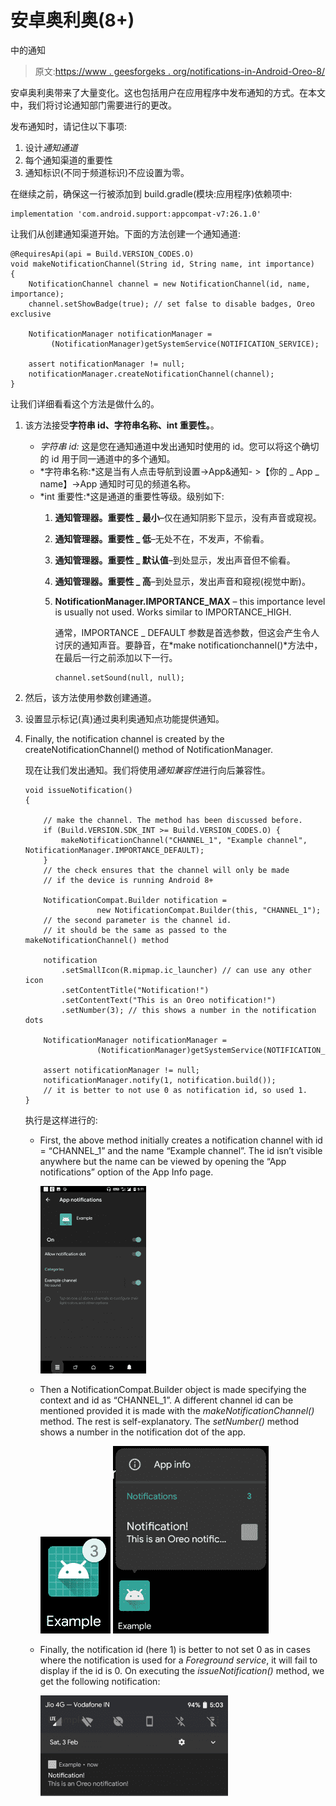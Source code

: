 # 安卓奥利奥(8+)

中的通知

> 原文:[https://www . geesforgeks . org/notifications-in-Android-Oreo-8/](https://www.geeksforgeeks.org/notifications-in-android-oreo-8/)

安卓奥利奥带来了大量变化。这也包括用户在应用程序中发布通知的方式。在本文中，我们将讨论通知部门需要进行的更改。

发布通知时，请记住以下事项:

1.  设计*通知通道*
2.  每个通知渠道的重要性
3.  通知标识(不同于频道标识)不应设置为零。

在继续之前，确保这一行被添加到 build.gradle(模块:应用程序)依赖项中:

```
implementation 'com.android.support:appcompat-v7:26.1.0'
```

让我们从创建通知渠道开始。下面的方法创建一个通知通道:

```
@RequiresApi(api = Build.VERSION_CODES.O)
void makeNotificationChannel(String id, String name, int importance)
{
    NotificationChannel channel = new NotificationChannel(id, name, importance);
    channel.setShowBadge(true); // set false to disable badges, Oreo exclusive

    NotificationManager notificationManager =
         (NotificationManager)getSystemService(NOTIFICATION_SERVICE);

    assert notificationManager != null;
    notificationManager.createNotificationChannel(channel);
}
```

让我们详细看看这个方法是做什么的。

1.  该方法接受**字符串 id、字符串名称、int 重要性。**。
    *   *字符串 id:* 这是您在通知通道中发出通知时使用的 id。您可以将这个确切的 id 用于同一通道中的多个通知。
    *   *字符串名称:*这是当有人点击导航到设置->App&通知- >【你的 _ App _ name】->App 通知时可见的频道名称。
    *   *int 重要性:*这是通道的重要性等级。级别如下:
        1.  **通知管理器。重要性 _ 最小**–仅在通知阴影下显示，没有声音或窥视。
        2.  **通知管理器。重要性 _ 低**–无处不在，不发声，不偷看。
        3.  **通知管理器。重要性 _ 默认值**–到处显示，发出声音但不偷看。
        4.  **通知管理器。重要性 _ 高**–到处显示，发出声音和窥视(视觉中断)。
        5.  **NotificationManager.IMPORTANCE_MAX** – this importance level is usually not used. Works similar to IMPORTANCE_HIGH.

            通常，IMPORTANCE _ DEFAULT 参数是首选参数，但这会产生令人讨厌的通知声音。要静音，在*make notificationchannel()*方法中，在最后一行之前添加以下一行。

            ```
            channel.setSound(null, null);

            ```

2.  然后，该方法使用参数创建通道。
3.  设置显示标记(真)通过奥利奥通知点功能提供通知。
4.  Finally, the notification channel is created by the createNotificationChannel() method of NotificationManager.

    现在让我们发出通知。我们将使用*通知兼容性*进行向后兼容性。

    ```
    void issueNotification()
    {

        // make the channel. The method has been discussed before.
        if (Build.VERSION.SDK_INT >= Build.VERSION_CODES.O) {
            makeNotificationChannel("CHANNEL_1", "Example channel", NotificationManager.IMPORTANCE_DEFAULT);
        }
        // the check ensures that the channel will only be made
        // if the device is running Android 8+

        NotificationCompat.Builder notification =
                    new NotificationCompat.Builder(this, "CHANNEL_1");
        // the second parameter is the channel id.
        // it should be the same as passed to the makeNotificationChannel() method

        notification
            .setSmallIcon(R.mipmap.ic_launcher) // can use any other icon
            .setContentTitle("Notification!")
            .setContentText("This is an Oreo notification!")
            .setNumber(3); // this shows a number in the notification dots

        NotificationManager notificationManager =
                    (NotificationManager)getSystemService(NOTIFICATION_SERVICE);

        assert notificationManager != null;
        notificationManager.notify(1, notification.build());
        // it is better to not use 0 as notification id, so used 1.
    }
    ```

    执行是这样进行的:

    *   First, the above method initially creates a notification channel with id = “CHANNEL_1” and the name “Example channel”. The id isn’t visible anywhere but the name can be viewed by opening the “App notifications” option of the App Info page.

        ![](img/061793c5f9d349e394a95c7dc3542344.png)

    *   Then a NotificationCompat.Builder object is made specifying the context and id as “CHANNEL_1”. A different channel id can be mentioned provided it is made with the *makeNotificationChannel()* method.
        The rest is self-explanatory. The *setNumber()* method shows a number in the notification dot of the app.

        ![](img/040ef3b619ba2c16565d881212a22409.png)
        ![](img/601861c81beaa98e5243552a05e2f0c5.png)

    *   Finally, the notification id (here 1) is better to not set 0 as in cases where the notification is used for a *Foreground service*, it will fail to display if the id is 0\. On executing the *issueNotification()* method, we get the following notification:

        ![](img/6df518d3bd52e445fa8f098c841245ae.png)